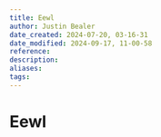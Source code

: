 ```yaml
---
title: Eewl
author: Justin Bealer
date_created: 2024-07-20, 03-16-31
date_modified: 2024-09-17, 11-00-58
reference: 
description: 
aliases: 
tags: 
---
```

# Eewl
